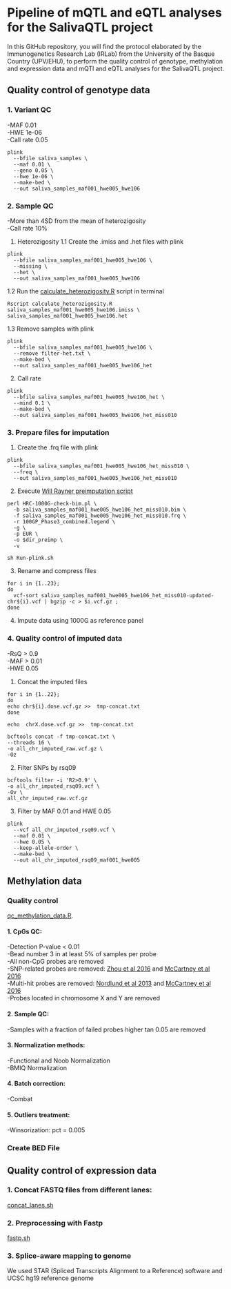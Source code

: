 # Pipeline of mQTL and eQTL analyses for the SalivaQTL project
In this GitHub repository, you will find the protocol elaborated by the Immunogenetics Research Lab (IRLab) from the University of the Basque Country (UPV/EHU), to perform the quality control of genotype, methylation and expression data and mQTl and eQTL analyses for the SalivaQTL project.

## Quality control of genotype data 


### 1. Variant QC
-MAF 0.01  
-HWE 1e-06  
-Call rate 0.05
```
plink
  --bfile saliva_samples \
  --maf 0.01 \
  --geno 0.05 \
  --hwe 1e-06 \
  --make-bed \
  --out saliva_samples_maf001_hwe005_hwe106
```

### 2. Sample QC
-More than 4SD from the mean of heterozigosity  
-Call rate 10%

1. Heterozigosity
1.1 Create the .imiss and .het files with plink
```
plink
  --bfile saliva_samples_maf001_hwe005_hwe106 \
  --missing \
  --het \
  --out saliva_samples_maf001_hwe005_hwe106
```
1.2 Run the [calculate_heterozigosity.R](https://github.com/albahladeras/SalivaQTL_QC_genotype/blob/main/calculate_heterozigosity.R) script in terminal
```
Rscript calculate_heterozigosity.R saliva_samples_maf001_hwe005_hwe106.imiss \
saliva_samples_maf001_hwe005_hwe106.het
```
1.3 Remove samples with plink
```
plink
  --bfile saliva_samples_maf001_hwe005_hwe106 \
  --remove filter-het.txt \
  --make-bed \
  --out saliva_samples_maf001_hwe005_hwe106_het
```
2. Call rate
```
plink
  --bfile saliva_samples_maf001_hwe005_hwe106_het \
  --mind 0.1 \
  --make-bed \
  --out saliva_samples_maf001_hwe005_hwe106_het_miss010
```

### 3. Prepare files for imputation
1. Create the .frq file with plink
```
plink
  --bfile saliva_samples_maf001_hwe005_hwe106_het_miss010 \
  --freq \
  --out saliva_samples_maf001_hwe005_hwe106_het_miss010
```
2. Execute [Will Rayner preimputation script](https://www.chg.ox.ac.uk/~wrayner/tools/)
```
perl HRC-1000G-check-bim.pl \
  -b saliva_samples_maf001_hwe005_hwe106_het_miss010.bim \
  -f saliva_samples_maf001_hwe005_hwe106_het_miss010.frq \
  -r 100GP_Phase3_combined.legend \
  -g \
  -p EUR \
  -o $dir_preimp \
  -v
```
```
sh Run-plink.sh
```
3. Rename and compress files 
```
for i in {1..23};
do
  vcf-sort saliva_samples_maf001_hwe005_hwe106_het_miss010-updated-chr${i}.vcf | bgzip -c > $i.vcf.gz ;
done
```
4. Impute data using 1000G as reference panel

### 4. Quality control of imputed data
-RsQ > 0.9  
-MAF > 0.01  
-HWE 0.05

1. Concat the imputed files
```
for i in {1..22};
do
echo chr${i}.dose.vcf.gz >>  tmp-concat.txt
done
```
```
echo  chrX.dose.vcf.gz >>  tmp-concat.txt
```
```
bcftools concat -f tmp-concat.txt \
--threads 16 \
-o all_chr_imputed_raw.vcf.gz \
-Oz
```
2. Filter SNPs by rsq09
```
bcftools filter -i 'R2>0.9' \
-o all_chr_imputed_rsq09.vcf \
-Ov \
all_chr_imputed_raw.vcf.gz
```
3. Filter by MAF 0.01 and HWE 0.05
```
plink
  --vcf all_chr_imputed_rsq09.vcf \
  --maf 0.01 \
  --hwe 0.05 \
  --keep-allele-order \
  --make-bed \
  --out all_chr_imputed_rsq09_maf001_hwe005
```
## Methylation data 

### Quality control  
[qc_methylation_data.R](https://github.com/albahladeras/SalivaQTL_QC_genotype/blob/main/qc_methylation_data.R).

#### 1. CpGs QC:
-Detection P-value < 0.01  
-Bead number 3 in at least 5% of samples per probe  
-All non-CpG probes are removed  
-SNP-related probes are removed: [Zhou et al 2016](https://academic.oup.com/nar/article-lookup/doi/10.1093/nar/gkw967) and [McCartney et al 2016](https://www.sciencedirect.com/science/article/pii/S221359601630071X?via%3Dihub)  
-Multi-hit probes are removed: [Nordlund et al 2013](https://genomebiology.biomedcentral.com/articles/10.1186/gb-2013-14-9-r105) and [McCartney et al 2016](https://www.sciencedirect.com/science/article/pii/S221359601630071X?via%3Dihub)  
-Probes located in chromosome X and Y are removed  

#### 2. Sample QC: 
-Samples with a fraction of failed probes higher tan 0.05 are removed  

#### 3. Normalization methods: 
  -Functional and Noob Normalization  
  -BMIQ Normalization  
  
#### 4. Batch correction:
  -Combat  
  
#### 5. Outliers treatment:  
  -Winsorization: pct = 0.005  
  
### Create BED File


## Quality control of expression data

### 1. Concat FASTQ files from different lanes:
[concat_lanes.sh](https://github.com/albahladeras/SalivaQTL_QC_genotype/blob/main/concat_lanes.sh)

### 2. Preprocessing with Fastp
[fastp.sh](https://github.com/albahladeras/SalivaQTL_QC_genotype/blob/main/fastp.sh)

### 3. Splice-aware mapping to genome
We used STAR (Spliced Transcripts Alignment to a Reference) software and UCSC hg19 reference genome


